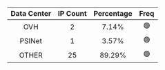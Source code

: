 | Data Center | IP Count | Percentage | Freq |
|:------------:|:--------:|:-----------:|:-----:|
| OVH | 2 | 7.14% | 🟢 |
| PSINet | 1 | 3.57% | 🟢 |
| OTHER | 25 | 89.29% | 🟢 |
